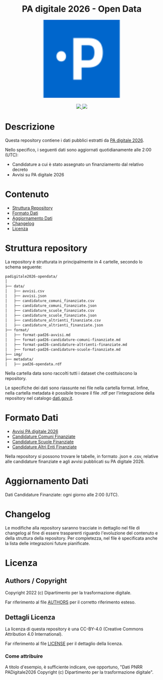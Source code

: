 <h1 align="center">PA digitale 2026 - Open Data</h1>

<div align="center">
<img width="256" height="256" src="img/site-logo.svg">
</div>

<br />
<div align="center">
    <!-- CoC -->
    <a href="CODE_OF_CONDUCT.md">
      <img src="https://img.shields.io/badge/Contributor%20Covenant-v2.0%20adopted-ff69b4.svg" />
    </a>
    <!-- last commit -->
    <a href="https://github.com/teamdigitale/padigitale2026-opendata/commits/main">
      <img src="https://img.shields.io/github/last-commit/teamdigitale/padigitale2026-opendata" />
    </a>

</div>

# Descrizione

Questa repository contiene i dati pubblici estratti da [PA digitale 2026](https://padigitale2026.gov.it/).

Nello specifico, i seguenti dati sono aggiornati quotidianamente alle 2:00 (UTC): 
- Candidature a cui è stato assegnato un finanziamento dal relativo decreto
- Avvisi su PA digitale 2026

# Contenuto

- [Struttura Repository](#struttura-repository)
- [Formato Dati](#formato-dati)
- [Aggiornamento Dati](#aggiornamento-dati)
- [Changelog](#changelog)
- [Licenza](#licenza)



# Struttura repository
La repository è strutturata in principalmente in 4 cartelle, secondo lo schema seguente:

```
padigitale2026-opendata/
│
├── data/
│   ├── avvisi.csv
│   ├── avvisi.json
│   ├── candidature_comuni_finanziate.csv
│   ├── candidature_comuni_finanziate.json
│   ├── candidature_scuole_finanziate.csv
│   ├── candidature_scuole_finanziate.json
│   ├── candidature_altrienti_finanziate.csv
│   ├── candidature_altrienti_finanziate.json
├── format/
│   ├── format-pad26-avvisi.md
│   ├── format-pad26-candidature-comuni-finanziate.md
│   ├── format-pad26-candidature-altrienti-finanziate.md
│   ├── format-pad26-candidature-scuole-finanziate.md
├── img/
├── metadata/
│   ├── pad26-opendata.rdf
```
Nella cartella data sono raccolti tutti i dataset che costituiscono la repository. 

Le specifiche dei dati sono riassunte nei file nella cartella format. Infine, nella cartella metadata è possibile trovare il file .rdf per l'integrazione della repository nel catalogo [dati.gov.it](https://dati.gov.it/).

# Formato Dati
- [Avvisi PA digitale 2026](https://github.com/teamdigitale/padigitale2026-opendata/blob/main/format/format-pad26-avvisi.md)
- [Candidature Comuni Finanziate](https://github.com/teamdigitale/padigitale2026-opendata/blob/main/format/format-pad26-candidature-comuni-finanziate.md)
- [Candidature Scuole Finanziate](https://github.com/teamdigitale/padigitale2026-opendata/blob/main/format/format-pad26-candidature-scuole-finanziate.md)
- [Candidature Altri Enti Finanziate](https://github.com/teamdigitale/padigitale2026-opendata/blob/main/format/format-pad26-candidature-altrienti-finanziate.md)


Nella repository si possono trovare le tabelle, in formato .json e .csv, relative alle candidature finanziate e agli avvisi pubblicati su PA digitale 2026. 


# Aggiornamento Dati
Dati Candidature Finanziate: ogni giorno alle 2:00 (UTC).

# Changelog

Le modifiche alla repository saranno tracciate in dettaglio nel file di changelog al fine di essere trasparenti riguardo l'evoluzione del contenuto e della struttura della repository. Per completezza, nel file è specificata anche la lista delle integrazioni future pianificate. 
 
# Licenza

## Authors / Copyright

Copyright 2022 (c) Dipartimento per la trasformazione digitale.

Far riferimento al file [AUTHORS](AUTHORS) per il corretto riferimento esteso. 

## Dettagli Licenza

La licenza di questa repository è una CC-BY-4.0 (Creative Commons Attribution 4.0 International). 

Far riferimento al file [LICENSE](LICENSE) per il dettaglio della licenza.

### Come attribuire

A titolo d'esempio, è sufficiente indicare, ove opportuno, "Dati PNRR PADigitale2026 Copyright (c) Dipartimento per la trasformazione digitale".


